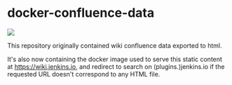 # docker-confluence-data

[![](https://img.shields.io/docker/pulls/jenkinsciinfra/wiki?label=jenkinsciinfra%2Fwiki&logo=docker&logoColor=white)](https://hub.docker.com/r/jenkinsciinfra/wiki/tags)

This repository originally contained wiki confluence data exported to html.

It's also now containing the docker image used to serve this static content at https://wiki.jenkins.io, and redirect to search on (plugins.)jenkins.io if the requested URL doesn't correspond to any HTML file.
